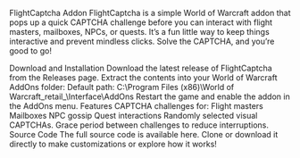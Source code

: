 FlightCaptcha Addon
FlightCaptcha is a simple World of Warcraft addon that pops up a quick CAPTCHA challenge before you can interact with flight masters, mailboxes, NPCs, or quests. It’s a fun little way to keep things interactive and prevent mindless clicks. Solve the CAPTCHA, and you’re good to go!

Download and Installation
Download the latest release of FlightCaptcha from the Releases page.
Extract the contents into your World of Warcraft AddOns folder:
Default path: C:\Program Files (x86)\World of Warcraft\_retail_\Interface\AddOns
Restart the game and enable the addon in the AddOns menu.
Features
CAPTCHA challenges for:
Flight masters
Mailboxes
NPC gossip
Quest interactions
Randomly selected visual CAPTCHAs.
Grace period between challenges to reduce interruptions.
Source Code
The full source code is available here. Clone or download it directly to make customizations or explore how it works!